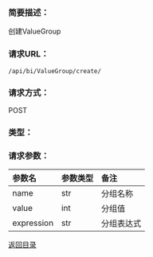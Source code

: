 ### **简要描述：**

创建ValueGroup

### **请求URL：**

`/api/bi/ValueGroup/create/`

### **请求方式：**

POST

### **类型：**


### **请求参数：**

|参数名|参数类型|备注|
|:--|:--|:--|
|name|str|分组名称|
|value|int|分组值|
|expression|str|分组表达式|

[返回目录](../base.md)

